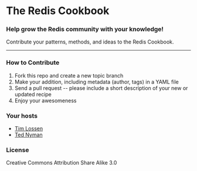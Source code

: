 # The Redis Cookbook

### Help grow the Redis community with your knowledge!

Contribute your patterns, methods, and ideas to the Redis Cookbook.

- - -

### How to Contribute

1. Fork this repo and create a new topic branch
2. Make your addition, including metadata (author, tags) in a YAML file
3. Send a pull request -- please include a short description of your new or updated recipe
4. Enjoy your awesomeness

### Your hosts

* [Tim Lossen](http://github.com/tlossen)
* [Ted Nyman](http://github.com/tnm)

### License

Creative Commons Attribution Share Alike 3.0
